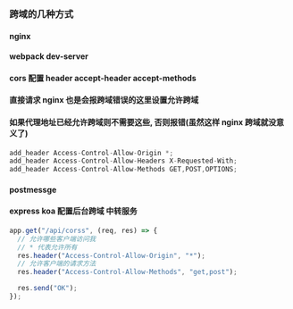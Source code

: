 ### 跨域的几种方式

#### nginx

#### webpack dev-server

#### cors 配置 header accept-header accept-methods

#### 直接请求 nginx 也是会报跨域错误的这里设置允许跨域

#### 如果代理地址已经允许跨域则不需要这些, 否则报错(虽然这样 nginx 跨域就没意义了)

```ts
add_header Access-Control-Allow-Origin *;
add_header Access-Control-Allow-Headers X-Requested-With;
add_header Access-Control-Allow-Methods GET,POST,OPTIONS;
```

#### postmessge

#### express koa 配置后台跨域 中转服务

```js
app.get("/api/corss", (req, res) => {
  // 允许哪些客户端访问我
  // * 代表允许所有
  res.header("Access-Control-Allow-Origin", "*");
  // 允许客户端的请求方法
  res.header("Access-Control-Allow-Methods", "get,post");

  res.send("OK");
});
```
